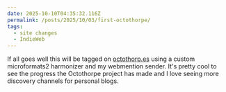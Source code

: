 ```yaml
---
date: 2025-10-10T04:35:32.116Z
permalink: /posts/2025/10/03/first-octothorpe/
tags:
  - site changes
  - IndieWeb
---
```


If all goes well this will be tagged on [octothorp.es](https://octothorp.es/) using a custom microformats2 harmonizer and my webmention sender.
It's pretty cool to see the progress the Octothorpe project has made and I love seeing more discovery channels for personal blogs.
